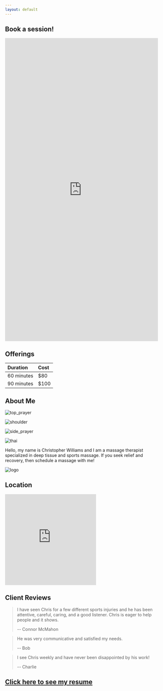 ```yaml
---
layout: default
---
```


<head>
  <title>Williams Wellness Massage (work in progress)</title>
  <link rel="icon" type="image/x-icon" href="favicon.ico" />
</head>

## Book a session!

<iframe src="https://www.massagebook.com/biz/williams-wellness#services" frameborder="0" width="100%" height="1000"></iframe>

## Offerings

| Duration   | Cost |
|:-----------|:-----|
| 60 minutes | $80  |
| 90 minutes | $100 |

## About Me

![top_prayer](top_prayer.jpg)

![shoulder](shoulder.jpg)

![side_prayer](side_prayer.jpg)

![thai](thai.jpg)

Hello, my name is Christopher Williams and I am a massage therapist specialized in deep tissue and sports massage. If you seek relief and recovery, then schedule a massage with me!

![logo](logo.jpg)

## Location

<iframe src="https://www.google.com/maps/embed?pb=!1m18!1m12!1m3!1d195356.59251547535!2d-105.51358925659213!3d40.08775113393526!2m3!1f0!2f0!3f0!3m2!1i1024!2i768!4f13.1!3m3!1m2!1s0x876bdbec62ae71c5%3A0x7f490073a9b047cd!2sBoulder%20County%2C%20CO!5e0!3m2!1sen!2sus!4v1665374274088!5m2!1sen!2sus" width="300" height="300" style="border:0;" allowfullscreen="" loading="lazy" referrerpolicy="no-referrer-when-downgrade"></iframe>

## Client Reviews

> I have seen Chris for a few different sports injuries and he has been attentive, careful, caring, and a good listener. Chris is eager to help people and it shows.
>
> -- Connor McMahon

> He was very communicative and satisfied my needs.
>
> -- Bob

> I see Chris weekly and have never been disappointed by his work!
>
> -- Charlie

## [Click here to see my resume](https://drive.google.com/file/d/1PgyD9hy7lw4lrq__PkpHzD3eLOtQkDWe)
